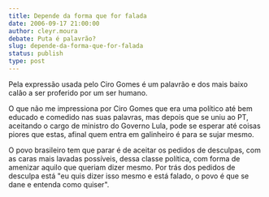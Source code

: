 ```yaml
---
title: Depende da forma que for falada
date: 2006-09-17 21:00:00
author: cleyr.moura
debate: Puta é palavrão?
slug: depende-da-forma-que-for-falada
status: publish 
type: post
---
```


Pela expressão usada pelo Ciro Gomes é um palavrão e dos mais baixo calão a ser proferido por um ser humano.


O que não me impressiona por Ciro Gomes que era uma político até bem educado e comedido nas suas palavras, mas depois que se uniu ao PT, aceitando o cargo de ministro do Governo Lula, pode se esperar até coisas piores que estas, afinal quem entra em galinheiro é para se sujar mesmo. 


O povo brasileiro tem que parar é de aceitar os pedidos de desculpas, com as caras mais lavadas possíveis, dessa classe política, com forma de amenizar aquilo que queriam dizer mesmo. Por trás dos pedidos de desculpa está "eu quis dizer isso mesmo e está falado, o povo é que se dane e entenda como quiser".


 


